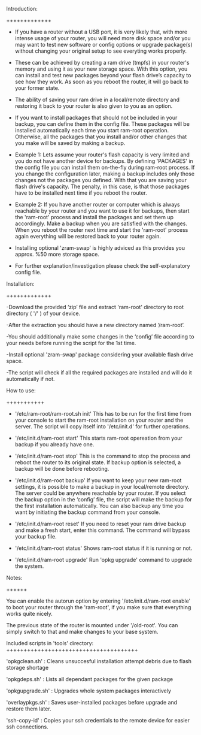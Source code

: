 Introduction:

+++++++++++++

- If you have a router without a USB port, it is very likely that, with more intense usage of your router, you will need more disk space and/or
you may want to test new software or config options or upgrade package(s) without changing your original setup to see everyting works properly.

- These can be achieved by creating a ram drive (tmpfs) in your router's memory and using it as your new storage space. With this option, you can install 
and test new packages beyond your flash drive’s capacity to see how they work. As soon as you reboot the router, it will go back to your former state.

- The ability of saving your ram drive in a local/remote directory and restoring it back to your router is also given to you as an option.

- If you want to install packages that should not be included in your backup, you can define them in the config file. These packages will be installed
automatically  each time you start ram-root operation. Otherwise, all the packages that you install and/or other changes that you make will be saved by
making a backup.
 
- Example 1: Lets assume your router's flash capacity is very limited and you do not have another device for backups. By defining 'PACKAGES' in the config
file  you can install them on-the-fly during ram-root process. If you change the configuration later, making a backup includes only those changes not the
packages you defined. With that you are saving your flash drive's capacity. The penalty, in this case, is that those packages have to be installed next
time if you reboot the router.
 
- Example 2: If you have another router or computer which is always reachable by your router and you want to use it for backups, then start the 'ram-root'
process and  install the packages and set them up accordingly. Make a backup when you are satisfied with the changes. When you reboot the router next time
and start the 'ram-root' process again everything will be restored back to your router again.

- Installing optional 'zram-swap' is highly adviced as this provides you approx. %50 more storage space.

- For further explanation/investigation please check the self-explanatory config file.


Installation:

+++++++++++++

-Download the provided ‘zip’ file and extract 'ram-root' directory to root directory ( '/' ) of your device.

-After the extraction you should have a new directory named ‘/ram-root’.

-You should additionally make some changes in the ‘config’ file according to your needs before running the script for the 1st time.

-Install optional 'zram-swap' package considering your available flash drive space.

-The script will check if all the required packages are installed and will do it automatically if not.


How to use:

+++++++++++

- '/etc/ram-root/ram-root.sh init'
This has to be run for the first time from your console to start the ram-root installation on your router and the server.
The script will copy itself into '/etc/init.d' for further operations.

- '/etc/init.d/ram-root start'
This starts ram-root opereation from your backup if you already have one.

- '/etc/init.d/ram-root stop'
This is the command to stop the process and reboot the router to its original state.
If backup option is selected, a backup will be done before rebooting.

- '/etc/init.d/ram-root backup'
If you want to keep your new ram-root settings, it is possible to make a backup in your local/remote directory.
The server could be anywhere reachable by your router.
If you select the backup option in the ‘config’ file, the script will make the backup for the first installation automatically.
You can also backup any time you want by initiating the backup command from your console.

- '/etc/init.d/ram-root reset'
If you need to reset your ram drive backup and make a fresh start, enter this command. The command will bypass your backup file.

- '/etc/init.d/ram-root status'
Shows ram-root status if it is running or not.

- '/etc/init.d/ram-root upgrade'
Run 'opkg upgrade' command to upgrade the system.


Notes:

++++++

You can enable the autorun option by entering '/etc/init.d/ram-root enable' to boot your router through the 'ram-root',
if you make sure that everything works quite nicely.

The previous state of the router is mounted under '/old-root'. You can simply switch to that and make changes to your base system.


Included scripts in 'tools' directory:
++++++++++++++++++++++++++++++++++++++

'opkgclean.sh'   : Cleans unsuccesful installation attempt debris due to flash storage shortage

'opkgdeps.sh'    : Lists all dependant packages for the given package

'opkgupgrade.sh' : Upgrades whole system packages interactively

'overlaypkgs.sh' : Saves user-installed packages before upgrade and restore them later.

'ssh-copy-id'    : Copies your ssh credentials to the remote device for easier ssh connections.
